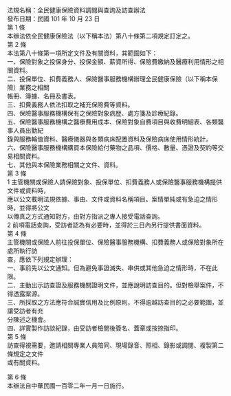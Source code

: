 法規名稱：全民健康保險資料調閱與查詢及訪查辦法  
發布日期：民國 101 年 10 月 23 日  
第 1 條  
本辦法依全民健康保險法（以下稱本法）第八十條第二項規定訂定之。  
第 2 條  
本法第八十條第一項所定文件及有關資料，其範圍如下：  
一、保險對象之投保身分、投保金額、薪資所得、保險費繳納及醫療利用情形之相關資料。  
二、投保單位、扣費義務人、保險醫事服務機構辦理全民健康保險（以下稱本保險）業務之相關  
帳冊、簿據、名冊及書表。  
三、扣費義務人依法扣取之補充保險費等資料。  
四、保險醫事服務機構保有之保險對象病歷、處方箋及診療紀錄。  
五、保險醫事服務機構之醫療費用成本、保險對象自費項目與收費明細表、各類醫事人員出勤紀  
錄與服務輪值資料、醫療儀器與各類病床配置資料及保險病床使用情形統計。  
六、保險醫事服務機構購買本保險給付藥物之品項、價格、數量、憑證及契約等交易相關資料。  
七、其他與本保險業務相關之文件、資料。  
第 3 條  
1 主管機關或保險人請保險對象、投保單位、扣費義務人或保險醫事服務機構提供文件或資料時，  
應以公文載明法規依據、事由、文件或資料名稱項目。案情單純或有急迫之情形時，並得將公文  
以傳真之方式通知對方，由對方指派之專人接受電話查詢。  
2 前項電話查詢，受訪者認為有必要時，並得於三日內另行提供書面資料。  
第 4 條  
主管機關或保險人前往投保單位、保險醫事服務機構、扣費義務人或保險對象所在處所執行訪  
查，應依下列規定辦理：  
一、事前先以公文通知。但為避免事證滅失、串供或其他急迫之情形時，不在此限。  
二、主動出示訪查證及服務機關證明文件，並應說明訪查目的。但對檢舉案件，不得透露案源。  
三、所採取之方法應符合誠實信用及比例原則，不得逾越訪查目的之必要範圍，並讓受訪者有充  
分陳述之機會。  
四、詳實製作訪談紀錄，由受訪者檢閱後簽名、蓋章或按捺指印。  
第 5 條  
訪查得視需要，邀請相關專業人員陪同、現場錄音、照相、錄影或調閱、複製第二條規定之文件  
或有關資料。  


第 6 條  
本辦法自中華民國一百零二年一月一日施行。  


